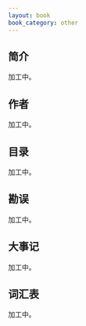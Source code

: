 ```yaml
---
layout: book
book_category: other
---
```


## 简介

加工中。

## 作者

加工中。

## 目录

加工中。

## 勘误

加工中。

## 大事记

加工中。

## 词汇表

加工中。

